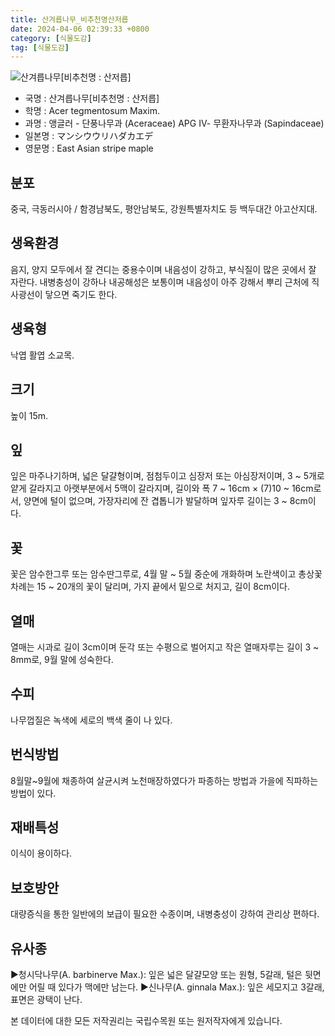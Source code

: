 ```yaml
---
title: 산겨릅나무_비추천명산저릅
date: 2024-04-06 02:39:33 +0800
category: [식물도감]
tag: [식물도감]
---
```




![산겨릅나무[비추천명 : 산저릅]](/fileUpload/plants/basic/Aceraceae/Acer/2288/1_th2.jpg)
- 국명 : 산겨릅나무[비추천명 : 산저릅]
- 학명 : Acer tegmentosum Maxim.
- 과명 : 앵글러 - 단풍나무과 (Aceraceae) APG Ⅳ- 무환자나무과 (Sapindaceae)
- 일본명 : マンシウウリハダカエデ
- 영문명 : East Asian stripe maple


## 분포
중국, 극동러시아 / 함경남북도, 평안남북도, 강원특별자치도 등 백두대간 아고산지대.
## 생육환경
음지, 양지 모두에서 잘 견디는 중용수이며 내음성이 강하고, 부식질이 많은 곳에서 잘 자란다. 내병충성이 강하나 내공해성은 보통이며 내음성이 아주 강해서 뿌리 근처에 직사광선이 닿으면 죽기도 한다.
## 생육형
낙엽 활엽 소교목. 
## 크기
높이 15m.
## 잎
잎은 마주나기하며, 넓은 달걀형이며, 점첨두이고 심장저 또는 아심장저이며, 3 ~ 5개로 얕게 갈라지고 아랫부분에서 5맥이 갈라지며, 길이와 폭 7 ~ 16cm × (7)10 ~ 16cm로서, 양면에 털이 없으며, 가장자리에 잔 겹톱니가 발달하며 잎자루 길이는 3 ~ 8cm이다.
## 꽃
꽃은 암수한그루 또는 암수딴그루로, 4월 말 ~ 5월 중순에 개화하며 노란색이고 총상꽃차례는 15 ~ 20개의 꽃이 달리며, 가지 끝에서 밑으로 처지고, 길이 8cm이다.
## 열매
열매는 시과로 길이 3cm이며 둔각 또는 수평으로 벌어지고 작은 열매자루는 길이 3 ~ 8mm로, 9월 말에 성숙한다.
## 수피
나무껍질은 녹색에 세로의 백색 줄이 나 있다.
## 번식방법
8월말~9월에 채종하여 살균시켜 노천매장하였다가 파종하는 방법과 가을에 직파하는 방법이 있다.
## 재배특성
이식이 용이하다.
## 보호방안
대량증식을 통한 일반에의 보급이 필요한 수종이며, 내병충성이 강하여 관리상 편하다.
## 유사종
▶청시닥나무(A. barbinerve Max.): 잎은 넓은 달걀모양 또는 원형, 5갈래, 털은 뒷면에만 어릴 때 있다가 맥에만 남는다.▶신나무(A. ginnala Max.): 잎은 세모지고 3갈래, 표면은 광택이 난다.






본 데이터에 대한 모든 저작권리는 국립수목원 또는 원저작자에게 있습니다.
